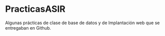 # PracticasASIR
Algunas prácticas de clase de base de datos y de Implantación web que se entregaban en Github.
